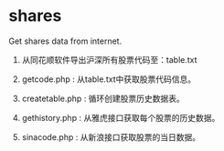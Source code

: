 # shares
Get shares data from internet.

1. 从同花顺软件导出沪深所有股票代码至：table.txt

2. getcode.php : 从table.txt中获取股票代码信息。

3. createtable.php : 循环创建股票历史数据表。

4. gethistory.php : 从雅虎接口获取每个股票的历史数据。

5. sinacode.php : 从新浪接口获取股票的当日数据。
